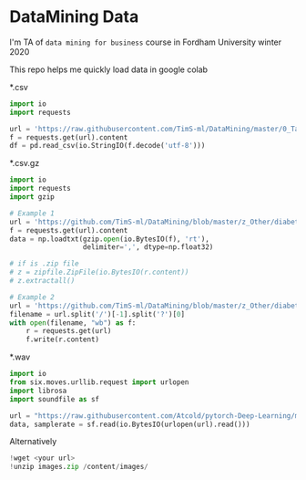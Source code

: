 # DataMining Data

I'm TA of `data mining for business` course in Fordham University winter 2020

This repo helps me quickly load data in google colab

\*.csv
```python
import io
import requests

url = 'https://raw.githubusercontent.com/TimS-ml/DataMining/master/0_TakeHome/0x01_conversion_project.csv'
f = requests.get(url).content
df = pd.read_csv(io.StringIO(f.decode('utf-8')))
```

\*.csv.gz
```python
import io
import requests
import gzip

# Example 1
url = 'https://github.com/TimS-ml/DataMining/blob/master/z_Other/diabetes.csv.gz?raw=true'
f = requests.get(url).content
data = np.loadtxt(gzip.open(io.BytesIO(f), 'rt'),
                  delimiter=',', dtype=np.float32)

# if is .zip file
# z = zipfile.ZipFile(io.BytesIO(r.content))
# z.extractall()

# Example 2
url = 'https://github.com/TimS-ml/DataMining/blob/master/z_Other/diabetes.csv.gz?raw=true'
filename = url.split('/')[-1].split('?')[0]
with open(filename, "wb") as f:
    r = requests.get(url)
    f.write(r.content)
```

\*.wav
```python
import io
from six.moves.urllib.request import urlopen
import librosa
import soundfile as sf

url = "https://raw.githubusercontent.com/Atcold/pytorch-Deep-Learning/master/res/win_xp_shutdown.wav"
data, samplerate = sf.read(io.BytesIO(urlopen(url).read()))
```

Alternatively
```python
!wget <your url>
!unzip images.zip /content/images/
```
